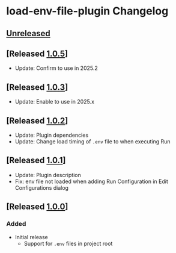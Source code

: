 <!-- Keep a Changelog guide -> https://keepachangelog.com -->

# load-env-file-plugin Changelog

## [Unreleased]

## [Released [1.0.5]]

- Update: Confirm to use in 2025.2

## [Released [1.0.3]]

- Update: Enable to use in 2025.x

## [Released [1.0.2]]

- Update: Plugin dependencies
- Update: Change load timing of `.env` file to when executing Run

## [Released [1.0.1]]

- Update: Plugin description
- Fix: env file not loaded when adding Run Configuration in Edit Configurations dialog

## [Released [1.0.0]]

### Added

- Initial release
  - Support for `.env` files in project root

[Unreleased]: https://github.com/kroyeeg/intellij-env-file-plugin/compare/1.0.5...HEAD
[1.0.5]: https://github.com/kroyeeg/intellij-env-file-plugin/compare/1.0.4...1.0.5
[1.0.4]: https://github.com/kroyeeg/intellij-env-file-plugin/compare/1.0.3...1.0.4
[1.0.3]: https://github.com/kroyeeg/intellij-env-file-plugin/compare/1.0.2...1.0.3
[1.0.2]: https://github.com/kroyeeg/intellij-env-file-plugin/compare/1.0.1...1.0.2
[1.0.1]: https://github.com/kroyeeg/intellij-env-file-plugin/compare/1.0.0...1.0.1
[1.0.0]: https://github.com/kroyeeg/intellij-env-file-plugin/commits/1.0.0
